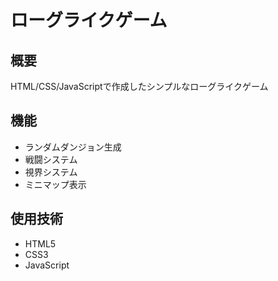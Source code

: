 # ローグライクゲーム

## 概要
HTML/CSS/JavaScriptで作成したシンプルなローグライクゲーム

## 機能
- ランダムダンジョン生成
- 戦闘システム
- 視界システム
- ミニマップ表示

## 使用技術
- HTML5
- CSS3
- JavaScript
